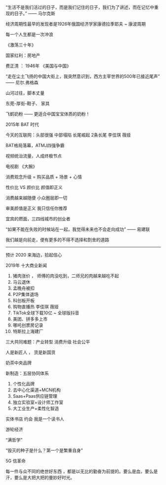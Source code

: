“生活不是我们活过的日子，而是我们记住的日子，我们为了讲述，而在记忆中重现的日子。”  —— 马尔克斯

经济周期性最早的发现者是1926年俄国经济学家康德拉季耶夫 ~ 康波周期 

每一个人生都是一次冲浪

《激荡三十年》

国家红利：房地产

费正清 ： 1946年 《美国与中国》

“走在尘土飞扬的中国大街上，我突然意识到，西方主宰世界的500年已接近尾声” —— 尼尔.弗格森

山河过往，脚本丈量

东莞-厚街-鞋子、 家具

飞鹤奶粉 —— 更适合中国宝宝体质的奶粉！

2015年 BAT 时代

今天的互联网：头部很强 中部塌陷 长尾崛起      2条长尾 李佳琪 薇娅


BAT格局落幕，ATMJ四强争霸

视频统治流量，人成终极节点

电视剧 《大腕》

消费观念升级 = 购买品质 + 场景 + 心情


性价比 VS  颜价比        颜值即正义


消费越来越随便 小众圈层即一切

审美颜值是正义 我只信任你推荐



宜宾的燃面，三四线城市的创业者


“如果不能在失败的时候站在一起，我觉得未来也不会走向成功” —— 易建联


我们越是向前走，便有更多的不得不选择和割舍的道路




---

预计 2020 来海边，拾起信心

2019年 十大商业新闻

1. 猪肉涨价 ， 师傅的肉没吃到，二师兄的肉越来越吃不起
2. 马云退休
3. 孟晚舟被扣
4. P2P集体退场
5. 科创板开板
6. 购物直播热  李佳琪 薇娅 
7. TikTok全球下载10亿  ~ 全球版抖音
8. 美团、拼多多上市
9. 哪吒创票房记录
10. 特斯拉上海建厂


三大共同难题：产业转型 消费升级 社会公平

人是新匠人 ， 货是新国货

奶茶中央品牌


新制造：五层协同体系

1. 个性化品牌
2. 去中心化渠道+MCN机构
3. Saas+Paas供应链管理
4. 独立实验室+设计师工作室
5. 大工业生产+柔性化智造

实体书店  约会 我是一个读书人

游轮经济

“满哲学”

“毁灭的种子是什么？第一个是繁重自身”


5G 信革命

每一件与众不同的绝世好东西 ，都是以无比的勤奋为前提的。要么是血，要么是汗，要么是大把大把的曼妙好时光。











